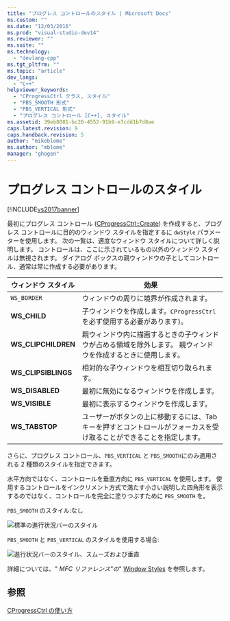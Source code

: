 ```yaml
---
title: "プログレス コントロールのスタイル | Microsoft Docs"
ms.custom: ""
ms.date: "12/03/2016"
ms.prod: "visual-studio-dev14"
ms.reviewer: ""
ms.suite: ""
ms.technology: 
  - "devlang-cpp"
ms.tgt_pltfrm: ""
ms.topic: "article"
dev_langs: 
  - "C++"
helpviewer_keywords: 
  - "CProgressCtrl クラス, スタイル"
  - "PBS_SMOOTH 形式"
  - "PBS_VERTICAL 形式"
  - "プログレス コントロール [C++], スタイル"
ms.assetid: 39eb8081-bc20-4552-91b9-e7cdd1b7d8ae
caps.latest.revision: 9
caps.handback.revision: 5
author: "mikeblome"
ms.author: "mblome"
manager: "ghogen"
---
```

# プログレス コントロールのスタイル
[!INCLUDE[vs2017banner](../assembler/inline/includes/vs2017banner.md)]

最初にプログレス コントロール \([CProgressCtrl::Create](../Topic/CProgressCtrl::Create.md)\) を作成すると、プログレス コントロールに目的のウィンドウ スタイルを指定するに `dwStyle` パラメーターを使用します。  次の一覧は、適度なウィンドウ スタイルについて詳しく説明します。  コントロールは、ここに示されているもの以外のウィンドウ スタイルは無視されます。  ダイアログ ボックスの親ウィンドウの子としてコントロール、通常は常に作成する必要があります。  
  
|ウィンドウ スタイル|効果|  
|----------------|--------|  
|`WS_BORDER`|ウィンドウの周りに境界が作成されます。|  
|**WS\_CHILD**|子ウィンドウを作成します。`CProgressCtrl`を必ず使用する必要があります\)。|  
|**WS\_CLIPCHILDREN**|親ウィンドウ内に描画するときの子ウィンドウが占める領域を除外します。  親ウィンドウを作成するときに使用します。|  
|**WS\_CLIPSIBLINGS**|相対的な子ウィンドウを相互切り取られます。|  
|**WS\_DISABLED**|最初に無効になるウィンドウを作成します。|  
|**WS\_VISIBLE**|最初に表示するウィンドウを作成します。|  
|**WS\_TABSTOP**|ユーザーがボタンの上に移動するには、Tab キーを押すとコントロールがフォーカスを受け取ることができることを指定します。|  
  
 さらに、プログレス コントロール、`PBS_VERTICAL` と `PBS_SMOOTH`にのみ適用される 2 種類のスタイルを指定できます。  
  
 水平方向ではなく、コントロールを垂直方向に `PBS_VERTICAL` を使用します。  使用するコントロールをインクリメント方式で満たす小さい説明した四角形を表示するのではなく、コントロールを完全に塗りつぶすために `PBS_SMOOTH` を。  
  
 `PBS_SMOOTH` のスタイル:なし  
  
 ![標準の進行状況バーのスタイル](../mfc/media/vc4ruw1.png "vc4RUW1")  
  
 `PBS_SMOOTH` と `PBS_VERTICAL` のスタイルを使用する場合:  
  
 ![進行状況バーのスタイル、スムーズおよび垂直](../mfc/media/vc4ruw2.png "vc4RUW2")  
  
 詳細については、" *MFC リファレンス"の*" [Window Styles](../mfc/reference/frame-window-styles-mfc.md) を参照します。  
  
## 参照  
 [CProgressCtrl の使い方](../mfc/using-cprogressctrl.md)